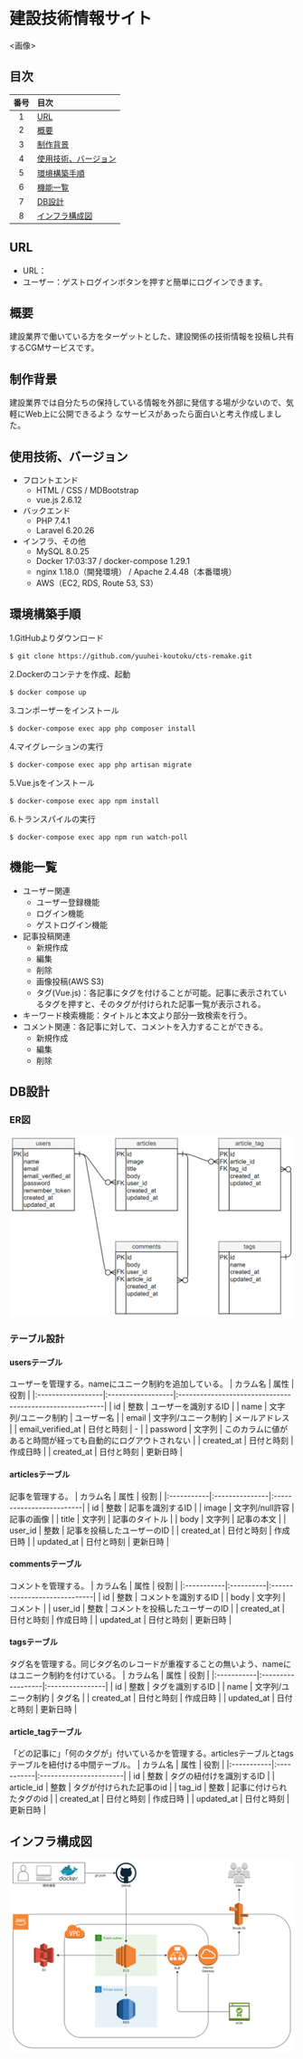 # 建設技術情報サイト
<画像>
## 目次
| 番号 | 目次 |
|:-:|:--|
| 1 | [URL](https://github.com/yuuhei-koutoku/cts-remake#url) |
| 2 | [概要](https://github.com/yuuhei-koutoku/cts-remake#%E6%A6%82%E8%A6%81) |
| 3 | [制作背景](https://github.com/yuuhei-koutoku/cts-remake#%E5%88%B6%E4%BD%9C%E8%83%8C%E6%99%AF) |
| 4 | [使用技術、バージョン](https://github.com/yuuhei-koutoku/cts-remake#%E4%BD%BF%E7%94%A8%E6%8A%80%E8%A1%93%E3%83%90%E3%83%BC%E3%82%B8%E3%83%A7%E3%83%B3) |
| 5 | [環境構築手順](https://github.com/yuuhei-koutoku/cts-remake#%E7%92%B0%E5%A2%83%E6%A7%8B%E7%AF%89%E6%89%8B%E9%A0%86) |
| 6 | [機能一覧](https://github.com/yuuhei-koutoku/cts-remake#%E6%A9%9F%E8%83%BD%E4%B8%80%E8%A6%A7) |
| 7 | [DB設計](https://github.com/yuuhei-koutoku/cts-remake#db%E8%A8%AD%E8%A8%88) |
| 8 | [インフラ構成図](https://github.com/yuuhei-koutoku/cts-remake#%E3%82%A4%E3%83%B3%E3%83%95%E3%83%A9%E6%A7%8B%E6%88%90%E5%9B%B3) |

## URL
- URL：<URL>
- ユーザー：ゲストログインボタンを押すと簡単にログインできます。

## 概要
建設業界で働いている方をターゲットとした、建設関係の技術情報を投稿し共有するCGMサービスです。

## 制作背景
建設業界では自分たちの保持している情報を外部に発信する場が少ないので、気軽にWeb上に公開できるよう
なサービスがあったら面白いと考え作成しました。

## 使用技術、バージョン
- フロントエンド
    - HTML / CSS / MDBootstrap
    - vue.js 2.6.12
- バックエンド
    - PHP 7.4.1
    - Laravel 6.20.26
- インフラ、その他
    - MySQL 8.0.25
    - Docker 17:03:37 / docker-compose 1.29.1
    - nginx 1.18.0（開発環境） / Apache 2.4.48（本番環境）
    - AWS（EC2, RDS, Route 53, S3）

## 環境構築手順
1.GitHubよりダウンロード
```
$ git clone https://github.com/yuuhei-koutoku/cts-remake.git
```
2.Dockerのコンテナを作成、起動
```
$ docker compose up
```
3.コンポーザーをインストール
```
$ docker-compose exec app php composer install
```
4.マイグレーションの実行
```
$ docker-compose exec app php artisan migrate
```
5.Vue.jsをインストール
```
$ docker-compose exec app npm install
```
6.トランスパイルの実行
```
$ docker-compose exec app npm run watch-poll
```

## 機能一覧
- ユーザー関連
    - ユーザー登録機能
    - ログイン機能
    - ゲストログイン機能
- 記事投稿関連
    - 新規作成
    - 編集
    - 削除
    - 画像投稿(AWS S3)
    - タグ(Vue.js)：各記事にタグを付けることが可能。記事に表示されているタグを押すと、そのタグが付けられた記事一覧が表示される。
- キーワード検索機能：タイトルと本文より部分一致検索を行う。
- コメント関連：各記事に対して、コメントを入力することができる。
    - 新規作成
    - 編集
    - 削除

## DB設計
### ER図
![erd-image](/src/public/images/cts-remake_erd.PNG)
### テーブル設計
#### usersテーブル
ユーザーを管理する。nameにユニーク制約を追加している。
| カラム名           | 属性              | 役割                                                      |
|:------------------|:------------------|:---------------------------------------------------------|
| id                | 整数               | ユーザーを識別するID                                      |
| name              | 文字列/ユニーク制約 | ユーザー名                                                |
| email             | 文字列/ユニーク制約 | メールアドレス                                            |
| email_verified_at | 日付と時刻         | -                                                        |
| password          | 文字列             | このカラムに値があると時間が経っても自動的にログアウトされない |
| created_at        | 日付と時刻         | 作成日時                                                  |
| created_at        | 日付と時刻         | 更新日時                                                  |
#### articlesテーブル
記事を管理する。
| カラム名    | 属性           | 役割                      |
|:-----------|:---------------|:-------------------------|
| id         | 整数            | 記事を識別するID          |
| image      | 文字列/null許容 | 記事の画像                |
| title      | 文字列          | 記事のタイトル            |
| body       | 文字列          | 記事の本文                |
| user_id    | 整数            | 記事を投稿したユーザーのID |
| created_at | 日付と時刻      | 作成日時                  |
| updated_at | 日付と時刻      | 更新日時                  |
#### commentsテーブル
コメントを管理する。
| カラム名   | 属性       | 役割                          |
|:-----------|:----------|:-----------------------------|
| id         | 整数       | コメントを識別するID          |
| body       | 文字列     | コメント                      |
| user_id    | 整数       | コメントを投稿したユーザーのID |
| created_at | 日付と時刻 | 作成日時                      |
| updated_at | 日付と時刻 | 更新日時                      |
#### tagsテーブル
タグ名を管理する。同じタグ名のレコードが重複することの無いよう、nameにはユニーク制約を付けている。
| カラム名    | 属性              | 役割             |
|:-----------|:------------------|:----------------|
| id         | 整数               | タグを識別するID |
| name       | 文字列/ユニーク制約 | タグ名          |
| created_at | 日付と時刻         | 作成日時         |
| updated_at | 日付と時刻         | 更新日時         |
#### article_tagテーブル
「どの記事に」「何のタグが」付いているかを管理する。articlesテーブルとtagsテーブルを紐付ける中間テーブル。
| カラム名    | 属性       | 役割                   |
|:-----------|:-----------|:-----------------------|
| id         | 整数       | タグの紐付けを識別するID |
| article_id | 整数       | タグが付けられた記事のid |
| tag_id     | 整数       | 記事に付けられたタグのid |
| created_at | 日付と時刻 | 作成日時                |
| updated_at | 日付と時刻 | 更新日時                |

## インフラ構成図
![infra-image](/src/public/images/cts-remake_infra.PNG)
